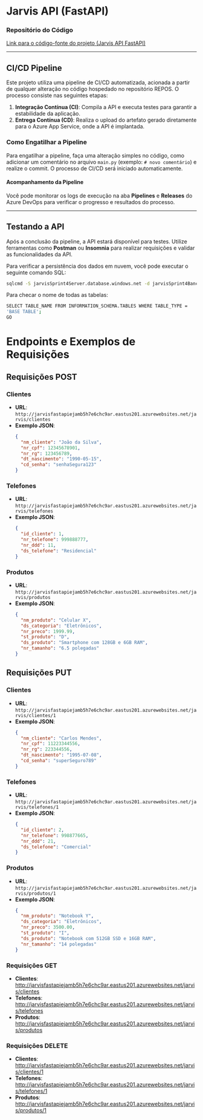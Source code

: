 # Jarvis API (FastAPI)

### Repositório do Código
[Link para o código-fonte do projeto (Jarvis API FastAPI)](https://github.com/vabdala2003/jarvis_api_python)

---

## CI/CD Pipeline

Este projeto utiliza uma pipeline de CI/CD automatizada, acionada a partir de qualquer alteração no código hospedado no repositório REPOS. O processo consiste nas seguintes etapas:

1. **Integração Contínua (CI)**: Compila a API e executa testes para garantir a estabilidade da aplicação.
2. **Entrega Contínua (CD)**: Realiza o upload do artefato gerado diretamente para o Azure App Service, onde a API é implantada.

### Como Engatilhar a Pipeline

Para engatilhar a pipeline, faça uma alteração simples no código, como adicionar um comentário no arquivo `main.py` (exemplo: `# novo comentário`) e realize o commit. O processo de CI/CD será iniciado automaticamente. 

#### Acompanhamento da Pipeline

Você pode monitorar os logs de execução na aba **Pipelines** e **Releases** do Azure DevOps para verificar o progresso e resultados do processo.

---

## Testando a API

Após a conclusão da pipeline, a API estará disponível para testes. Utilize ferramentas como **Postman** ou **Insomnia** para realizar requisições e validar as funcionalidades da API.

Para verificar a persistência dos dados em nuvem, você pode executar o seguinte comando SQL:

```bash
sqlcmd -S jarvisSprint4Server.database.windows.net -d jarvisSprint4Banco -U azureadmin -P rootpwSprint4
```
Para checar o nome de todas as tabelas:

```bash
SELECT TABLE_NAME FROM INFORMATION_SCHEMA.TABLES WHERE TABLE_TYPE =
'BASE TABLE';
GO
```

# Endpoints e Exemplos de Requisições

## Requisições POST

### Clientes
- **URL**: `http://jarvisfastapiejamb5h7e6chc9ar.eastus201.azurewebsites.net/jarvis/clientes`
- **Exemplo JSON**:
  ```json
  {
    "nm_cliente": "João da Silva",
    "nr_cpf": 12345678901,
    "nr_rg": 123456789,
    "dt_nascimento": "1990-05-15",
    "cd_senha": "senhaSegura123"
  }
  ```

### Telefones
- **URL**: `http://jarvisfastapiejamb5h7e6chc9ar.eastus201.azurewebsites.net/jarvis/telefones`
- **Exemplo JSON**:
  ```json
  {
    "id_cliente": 1,
    "nr_telefone": 999888777,
    "nr_ddd": 11,
    "ds_telefone": "Residencial"
  }
  ```
  
### Produtos
- **URL**: `http://jarvisfastapiejamb5h7e6chc9ar.eastus201.azurewebsites.net/jarvis/produtos`
- **Exemplo JSON**:
  ```json
  {
    "nm_produto": "Celular X",
    "ds_categoria": "Eletrônicos",
    "nr_preco": 1999.99,
    "st_produto": "D",
    "ds_produto": "Smartphone com 128GB e 6GB RAM",
    "nr_tamanho": "6.5 polegadas"
  }
  ```

## Requisições PUT

### Clientes
- **URL**: `http://jarvisfastapiejamb5h7e6chc9ar.eastus201.azurewebsites.net/jarvis/clientes/1`
- **Exemplo JSON**:
  ```json
  {
    "nm_cliente": "Carlos Mendes",
    "nr_cpf": 11223344556,
    "nr_rg": 223344556,
    "dt_nascimento": "1995-07-08",
    "cd_senha": "superSeguro789"
  }
  ```

### Telefones
- **URL**: `http://jarvisfastapiejamb5h7e6chc9ar.eastus201.azurewebsites.net/jarvis/telefones/1`
- **Exemplo JSON**:
  ```json
  {
    "id_cliente": 2,
    "nr_telefone": 998877665,
    "nr_ddd": 21,
    "ds_telefone": "Comercial"
  }
  ```
  
### Produtos
- **URL**: `http://jarvisfastapiejamb5h7e6chc9ar.eastus201.azurewebsites.net/jarvis/produtos/1`
- **Exemplo JSON**:
  ```json
  {
    "nm_produto": "Notebook Y",
    "ds_categoria": "Eletrônicos",
    "nr_preco": 3500.00,
    "st_produto": "I",
    "ds_produto": "Notebook com 512GB SSD e 16GB RAM",
    "nr_tamanho": "14 polegadas"
  }
  ```

### Requisições GET
- **Clientes**: http://jarvisfastapiejamb5h7e6chc9ar.eastus201.azurewebsites.net/jarvis/clientes
- **Telefones**: http://jarvisfastapiejamb5h7e6chc9ar.eastus201.azurewebsites.net/jarvis/telefones
- **Produtos**: http://jarvisfastapiejamb5h7e6chc9ar.eastus201.azurewebsites.net/jarvis/produtos

### Requisições DELETE
- **Clientes**: http://jarvisfastapiejamb5h7e6chc9ar.eastus201.azurewebsites.net/jarvis/clientes/1
- **Telefones**: http://jarvisfastapiejamb5h7e6chc9ar.eastus201.azurewebsites.net/jarvis/telefones/1
- **Produtos**: http://jarvisfastapiejamb5h7e6chc9ar.eastus201.azurewebsites.net/jarvis/produtos/1
